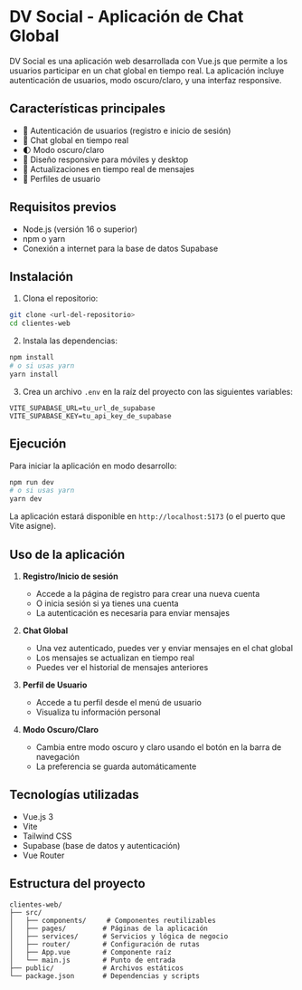 # DV Social - Aplicación de Chat Global

DV Social es una aplicación web desarrollada con Vue.js que permite a los usuarios participar en un chat global en tiempo real. La aplicación incluye autenticación de usuarios, modo oscuro/claro, y una interfaz responsive.

## Características principales

- 🔐 Autenticación de usuarios (registro e inicio de sesión)
- 💬 Chat global en tiempo real
- 🌓 Modo oscuro/claro
- 📱 Diseño responsive para móviles y desktop
- 🔄 Actualizaciones en tiempo real de mensajes
- 👤 Perfiles de usuario

## Requisitos previos

- Node.js (versión 16 o superior)
- npm o yarn
- Conexión a internet para la base de datos Supabase

## Instalación

1. Clona el repositorio:
```bash
git clone <url-del-repositorio>
cd clientes-web
```

2. Instala las dependencias:
```bash
npm install
# o si usas yarn
yarn install
```

3. Crea un archivo `.env` en la raíz del proyecto con las siguientes variables:
```env
VITE_SUPABASE_URL=tu_url_de_supabase
VITE_SUPABASE_KEY=tu_api_key_de_supabase
```

## Ejecución

Para iniciar la aplicación en modo desarrollo:

```bash
npm run dev
# o si usas yarn
yarn dev
```

La aplicación estará disponible en `http://localhost:5173` (o el puerto que Vite asigne).

## Uso de la aplicación

1. **Registro/Inicio de sesión**
   - Accede a la página de registro para crear una nueva cuenta
   - O inicia sesión si ya tienes una cuenta
   - La autenticación es necesaria para enviar mensajes

2. **Chat Global**
   - Una vez autenticado, puedes ver y enviar mensajes en el chat global
   - Los mensajes se actualizan en tiempo real
   - Puedes ver el historial de mensajes anteriores

3. **Perfil de Usuario**
   - Accede a tu perfil desde el menú de usuario
   - Visualiza tu información personal

4. **Modo Oscuro/Claro**
   - Cambia entre modo oscuro y claro usando el botón en la barra de navegación
   - La preferencia se guarda automáticamente

## Tecnologías utilizadas

- Vue.js 3
- Vite
- Tailwind CSS
- Supabase (base de datos y autenticación)
- Vue Router

## Estructura del proyecto

```
clientes-web/
├── src/
│   ├── components/     # Componentes reutilizables
│   ├── pages/         # Páginas de la aplicación
│   ├── services/      # Servicios y lógica de negocio
│   ├── router/        # Configuración de rutas
│   ├── App.vue        # Componente raíz
│   └── main.js        # Punto de entrada
├── public/            # Archivos estáticos
└── package.json       # Dependencias y scripts
```